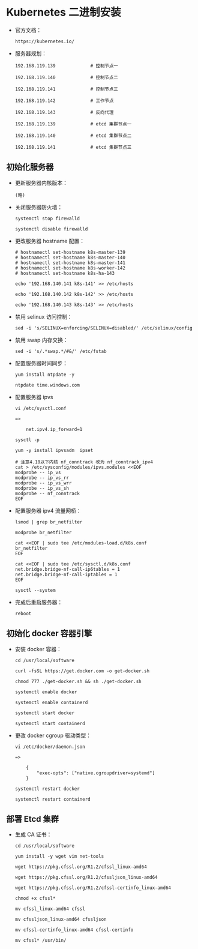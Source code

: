 
# Kubernetes 二进制安装

  * 官方文档：

        https://kubernetes.io/

  * 服务器规划：

        192.168.119.139             # 控制节点一

        192.168.119.140             # 控制节点二

        192.168.119.141             # 控制节点三

        192.168.119.142             # 工作节点

        192.168.119.143             # 反向代理

        192.168.119.139             # etcd 集群节点一

        192.168.119.140             # etcd 集群节点二

        192.168.119.141             # etcd 集群节点三

## 初始化服务器

  * 更新服务器内核版本：

        (略)

  * 关闭服务器防火墙：

        systemctl stop firewalld

        systemctl disable firewalld

  * 更改服务器 hostname 配置：

        # hostnamectl set-hostname k8s-master-139
        # hostnamectl set-hostname k8s-master-140
        # hostnamectl set-hostname k8s-master-141
        # hostnamectl set-hostname k8s-worker-142
        # hostnamectl set-hostname k8s-ha-143

        echo '192.168.140.141 k8s-141' >> /etc/hosts

        echo '192.168.140.142 k8s-142' >> /etc/hosts

        echo '192.168.140.143 k8s-143' >> /etc/hosts

  * 禁用 selinux 访问控制：

        sed -i 's/SELINUX=enforcing/SELINUX=disabled/' /etc/selinux/config

  * 禁用 swap 内存交换：

        sed -i 's/.*swap.*/#&/' /etc/fstab

  * 配置服务器时间同步：

        yum install ntpdate -y

        ntpdate time.windows.com

  * 配置服务器 ipvs

        vi /etc/sysctl.conf

        =>

            net.ipv4.ip_forward=1

        sysctl -p

        yum -y install ipvsadm  ipset

        # 注意4.18以下内核 nf_conntrack 改为 nf_conntrack_ipv4
        cat > /etc/sysconfig/modules/ipvs.modules <<EOF
        modprobe -- ip_vs
        modprobe -- ip_vs_rr
        modprobe -- ip_vs_wrr
        modprobe -- ip_vs_sh
        modprobe -- nf_conntrack
        EOF

  * 配置服务器 ipv4 流量网桥：

        lsmod | grep br_netfilter

        modprobe br_netfilter

        cat <<EOF | sudo tee /etc/modules-load.d/k8s.conf
        br_netfilter
        EOF

        cat <<EOF | sudo tee /etc/sysctl.d/k8s.conf
        net.bridge.bridge-nf-call-ip6tables = 1
        net.bridge.bridge-nf-call-iptables = 1
        EOF

        sysctl --system

  * 完成后重启服务器：

        reboot

## 初始化 docker 容器引擎

  * 安装 docker 容器：

        cd /usr/local/software

        curl -fsSL https://get.docker.com -o get-docker.sh

        chmod 777 ./get-docker.sh && sh ./get-docker.sh

        systemctl enable docker

        systemctl enable containerd

        systemctl start docker

        systemctl start containerd

  * 更改 docker cgroup 驱动类型：

        vi /etc/docker/daemon.json

        =>

            {
                "exec-opts": ["native.cgroupdriver=systemd"]
            }

        systemctl restart docker

        systemctl restart containerd

## 部署 Etcd 集群

  * 生成 CA 证书：

        cd /usr/local/software

        yum install -y wget vim net-tools

        wget https://pkg.cfssl.org/R1.2/cfssl_linux-amd64

        wget https://pkg.cfssl.org/R1.2/cfssljson_linux-amd64

        wget https://pkg.cfssl.org/R1.2/cfssl-certinfo_linux-amd64

        chmod +x cfssl*

        mv cfssl_linux-amd64 cfssl

        mv cfssljson_linux-amd64 cfssljson

        mv cfssl-certinfo_linux-amd64 cfssl-certinfo

        mv cfssl* /usr/bin/
